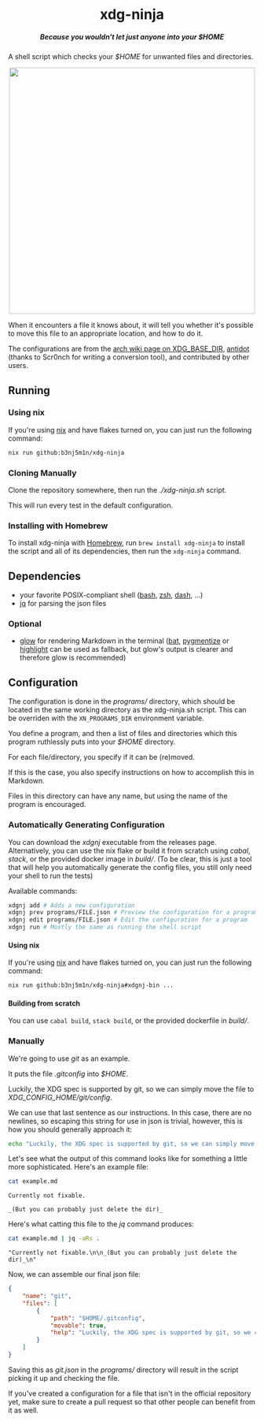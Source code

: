 <div>
  <h1 align="center">xdg-ninja</h1>
  <h5 align="center">Because you wouldn't let just anyone into your <i>$HOME</i></h5>
</div>

A shell script which checks your _$HOME_ for unwanted files and directories.

<p align="center">
  <img src="https://s11.gifyu.com/images/68747470733a2f2f73382e67696679752e636f6d2f696d616765732f5065656b2d323032322d30352d31332d31362d30372e676966.gif" width="500"/>
</p>

When it encounters a file it knows about, it will tell you whether it's possible to move this file to an appropriate location, and how to do it.

The configurations are from the [arch wiki page on XDG_BASE_DIR](https://wiki.archlinux.org/title/XDG_Base_Directory), [antidot](https://github.com/doron-cohen/antidot) (thanks to Scr0nch for writing a conversion tool), and contributed by other users.

## Running

### Using nix

If you're using [nix](https://nixos.org) and have flakes turned on, you can just run the following command:
```sh
nix run github:b3nj5m1n/xdg-ninja
```

### Cloning Manually

Clone the repository somewhere, then run the _./xdg-ninja.sh_ script.

This will run every test in the default configuration.

### Installing with Homebrew

To install xdg-ninja with [Homebrew](https://brew.sh), run `brew install xdg-ninja` to install the script and all of its dependencies, then run the `xdg-ninja` command.

## Dependencies

- your favorite POSIX-compliant shell ([bash](https://repology.org/project/bash/packages), [zsh](https://repology.org/project/zsh/packages), [dash](https://repology.org/project/dash-shell/packages), ...)
- [jq](https://repology.org/project/jq/packages) for parsing the json files

### Optional

- [glow](https://repology.org/project/glow/packages) for rendering Markdown in the terminal ([bat](https://repology.org/project/bat-cat/packages), [pygmentize](https://repology.org/project/pygments/versions) or [highlight](https://repology.org/project/highlight/packages) can be used as fallback, but glow's output is clearer and therefore glow is recommended)

## Configuration

The configuration is done in the _programs/_ directory, which should be located in the same working directory as the xdg-ninja.sh script. This can be overriden with the `XN_PROGRAMS_DIR` environment variable.

You define a program, and then a list of files and directories which this program ruthlessly puts into your _$HOME_ directory.

For each file/directory, you specify if it can be (re)moved.

If this is the case, you also specify instructions on how to accomplish this in Markdown.

Files in this directory can have any name, but using the name of the program is encouraged.

### Automatically Generating Configuration

You can download the _xdgnj_ executable from the releases page. Alternatively, you can use the nix flake or build it from scratch using _cabal_, _stack_, or the provided docker image in _build/_. (To be clear, this is just a tool that will help you automatically generate the config files, you still only need your shell to run the tests)

Available commands:
```sh
xdgnj add # Adds a new configuration
xdgnj prev programs/FILE.json # Preview the configuration for a program
xdgnj edit programs/FILE.json # Edit the configuration for a program
xdgnj run # Mostly the same as running the shell script
```

#### Using nix

If you're using [nix](https://nixos.org) and have flakes turned on, you can just run the following command:
```sh
nix run github:b3nj5m1n/xdg-ninja#xdgnj-bin ...
```

#### Building from scratch

You can use `cabal build`, `stack build`, or the provided dockerfile in _build/_.

### Manually

We're going to use _git_ as an example.

It puts the file _.gitconfig_ into _$HOME_.

Luckily, the XDG spec is supported by git, so we can simply move the file to _XDG_CONFIG_HOME/git/config_.

We can use that last sentence as our instructions. In this case, there are no newlines, so escaping this string for use in json is trivial, however, this is how you should generally approach it:
```sh
echo "Luckily, the XDG spec is supported by git, so we can simply move the file to _XDG_CONFIG_HOME/git/config_." | jq -aRs .
```

Let's see what the output of this command looks like for something a little more sophisticated.
Here's an example file:
```sh
cat example.md
```
```
Currently not fixable.

_(But you can probably just delete the dir)_
```
Here's what catting this file to the _jq_ command produces:
```sh
cat example.md | jq -aRs .
```
```
"Currently not fixable.\n\n_(But you can probably just delete the dir)_\n"
```

Now, we can assemble our final json file:
```json
{
    "name": "git",
    "files": [
        {
            "path": "$HOME/.gitconfig",
            "movable": true,
            "help": "Luckily, the XDG spec is supported by git, so we can simply move the file to _XDG_CONFIG_HOME/git/config_.\n"
        }
    ]
}
```

Saving this as _git.json_ in the _programs/_ directory will result in the script picking it up and checking the file.

If you've created a configuration for a file that isn't in the official repository yet, make sure to create a pull request so that other people can benefit from it as well.
